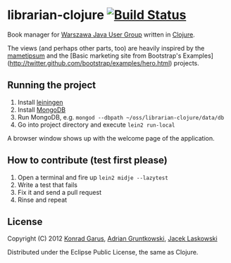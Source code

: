 # librarian-clojure [![Build Status](https://secure.travis-ci.org/jaceklaskowski/librarian-clojure.png)](http://travis-ci.org/jaceklaskowski/librarian-clojure)

Book manager for [Warszawa Java User Group](http://warszawa.jug.pl) written in [Clojure](http://clojure.org).

The views (and perhaps other parts, too) are heavily inspired by the [mametipsum](https://github.com/tvaughan/mametipsum) and the [Basic marketing site from Bootstrap's Examples] (http://twitter.github.com/bootstrap/examples/hero.html) projects.

## Running the project

 1. Install [leiningen](https://github.com/technomancy/leiningen)
 2. Install [MongoDB](http://www.mongodb.org/)
 3. Run MongoDB, e.g. `mongod --dbpath ~/oss/librarian-clojure/data/db`
 4. Go into project directory and execute `lein2 run-local`

A browser window shows up with the welcome page of the application.

## How to contribute (test first please)

 1. Open a terminal and fire up `lein2 midje --lazytest`
 2. Write a test that fails
 3. Fix it and send a pull request
 4. Rinse and repeat

## License

Copyright (C) 2012 [Konrad Garus](https://github.com/konrad-garus), [Adrian Gruntkowski](https://github.com/zoldar), [Jacek Laskowski](https://github.com/jaceklaskowski)

Distributed under the Eclipse Public License, the same as Clojure.
